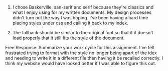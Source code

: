 1. I chose Baskerville, san-serif and serif because they're classics and what I enjoy using for my written documents. My design processes didn't turn out the way I was hoping. I've been having a hard time placing styles under css and calling it back to my index.

2. The fallback should be similar to the original font so that if it doesn't load properly that it still fits the style of the document. 


Free Response: Summarize your work cycle for this assignment.
I've felt frustrated trying to format with the style no longer being apart of the idex and needing to write it in a different file then having it be recalled correctly. I think my website would have looked better if I was able to figure this out.
